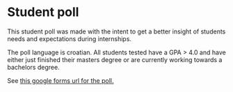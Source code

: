# Student poll

This student poll was made with the intent to get a better insight of students needs and expectations during internships.

The poll language is croatian.
All students tested have a GPA > 4.0 and have either just finished their masters degree or are currently working towards a bachelors degree.

See [this google forms url for the poll.](https://docs.google.com/forms/d/e/1FAIpQLSelt9sSKwEIqqG4JofjQkJl9EAeL5sxRzlNUnaqLS2VIYKzjg/viewform?usp=sf_link)
